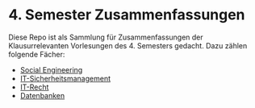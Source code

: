# 4. Semester Zusammenfassungen

Diese Repo ist als Sammlung für Zusammenfassungen der Klausurrelevanten Vorlesungen des 4. Semesters gedacht. Dazu zählen folgende Fächer:
- [Social Engineering](./Social%20Engineering.md)
- [IT-Sicherheitsmanagement](./IT-Sicherheitsmanagement.md)
- [IT-Recht](./IT-Recht.md)
- [Datenbanken](./Datenbanken.md)